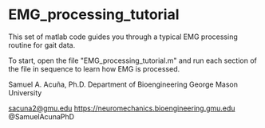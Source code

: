 # EMG_processing_tutorial

This set of matlab code guides you through a typical EMG processing routine for gait data.

To start, open the file "EMG_processing_tutorial.m" and run each section of the file in sequence to learn how EMG is processed.


Samuel A. Acuña, Ph.D.
Department of Bioengineering
George Mason University 

sacuna2@gmu.edu
https://neuromechanics.bioengineering.gmu.edu
@SamuelAcunaPhD


